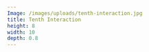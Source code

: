 ```yaml
---
Image: /images/uploads/tenth-interaction.jpg
title: Tenth Interaction
height: 8
width: 10
depth: 0.8
---
```


